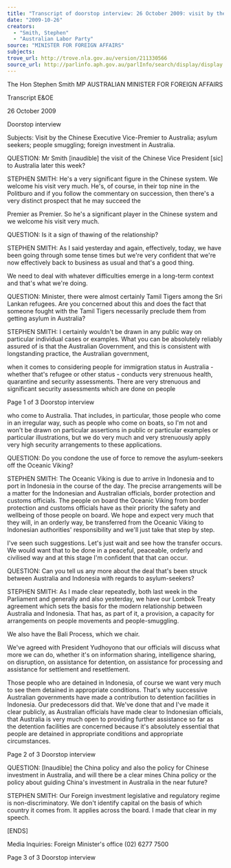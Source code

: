 ```yaml
---
title: "Transcript of doorstop interview: 26 October 2009: visit by the Chinese Executive Vice-Premier to Australia; asylum seekers; people smuggling; foreign investment in Australia."
date: "2009-10-26"
creators:
  - "Smith, Stephen"
  - "Australian Labor Party"
source: "MINISTER FOR FOREIGN AFFAIRS"
subjects:
trove_url: http://trove.nla.gov.au/version/211330566
source_url: http://parlinfo.aph.gov.au/parlInfo/search/display/display.w3p;query=Id%3A%22media/pressrel/ZJFV6%22
---
```


 The Hon Stephen Smith MP  AUSTRALIAN MINISTER FOR FOREIGN AFFAIRS 

 Transcript E&OE 

 26 October 2009 

 Doorstop interview    

 Subjects: Visit by the Chinese Executive Vice-Premier to Australia; asylum  seekers; people smuggling; foreign investment in Australia. 

 QUESTION: Mr Smith [inaudible] the visit of the Chinese Vice President [sic] to Australia  later this week? 

 STEPHEN SMITH: He's a very significant figure in the Chinese system. We welcome his  visit very much. He's, of course, in their top nine in the Politburo and if you follow the  commentary on succession, then there's a very distinct prospect that he may succeed the 

 Premier as Premier. So he's a significant player in the Chinese system and we welcome his  visit very much. 

 QUESTION: Is it a sign of thawing of the relationship?  

 STEPHEN SMITH: As I said yesterday and again, effectively, today, we have been going  through some tense times but we're very confident that we're now effectively back to  business as usual and that's a good thing.  

 We need to deal with whatever difficulties emerge in a long-term context and that's what  we're doing. 

 QUESTION: Minister, there were almost certainly Tamil Tigers among the Sri Lankan  refugees. Are you concerned about this and does the fact that someone fought with the  Tamil Tigers necessarily preclude them from getting asylum in Australia? 

 STEPHEN SMITH: I certainly wouldn't be drawn in any public way on particular individual  cases or examples. What you can be absolutely reliably assured of is that the Australian  Government, and this is consistent with longstanding practice, the Australian government, 

 when it comes to considering people for immigration status in Australia - whether that's  refugee or other status - conducts very strenuous health, quarantine and security  assessments.   There are very strenuous and significant security assessments which are done on people 

 Page 1 of 3 Doorstop interview

 who come to Australia. That includes, in particular, those people who come in an irregular  way, such as people who come on boats, so I'm not and won't be drawn on particular  assertions in public or particular examples or particular illustrations, but we do very much  and very strenuously apply very high security arrangements to these applications. 

 QUESTION: Do you condone the use of force to remove the asylum-seekers off the Oceanic  Viking? 

 STEPHEN SMITH: The Oceanic Viking is due to arrive in Indonesia and to port in  Indonesia in the course of the day. The precise arrangements will be a matter for the  Indonesian and Australian officials, border protection and customs officials. The people on  board the Oceanic Viking from border protection and customs officials have as their priority  the safety and wellbeing of those people on board. We hope and expect very much that they  will, in an orderly way, be transferred from the Oceanic Viking to Indonesian authorities'  responsibility and we'll just take that step by step. 

 I've seen such suggestions. Let's just wait and see how the transfer occurs. We would want  that to be done in a peaceful, peaceable, orderly and civilised way and at this stage I'm  confident that that can occur. 

 QUESTION: Can you tell us any more about the deal that's been struck between Australia  and Indonesia with regards to asylum-seekers? 

 STEPHEN SMITH: As I made clear repeatedly, both last week in the Parliament and  generally and also yesterday, we have our Lombok Treaty agreement which sets the basis  for the modern relationship between Australia and Indonesia. That has, as part of it, a  provision, a capacity for arrangements on people movements and people-smuggling.  

 We also have the Bali Process, which we chair.  

 We've agreed with President Yudhoyono that our officials will discuss what more we can do,  whether it's on information sharing, intelligence sharing, on disruption, on assistance for  detention, on assistance for processing and assistance for settlement and resettlement.  

 Those people who are detained in Indonesia, of course we want very much to see them  detained in appropriate conditions. That's why successive Australian governments have  made a contribution to detention facilities in Indonesia. Our predecessors did that. We've  done that and I've made it clear publicly, as Australian officials have made clear to  Indonesian officials, that Australia is very much open to providing further assistance so far  as the detention facilities are concerned because it's absolutely essential that people are  detained in appropriate conditions and appropriate circumstances. 

 Page 2 of 3 Doorstop interview

 QUESTION: [Inaudible] the China policy and also the policy for Chinese investment in  Australia, and will there be a clear mines China policy or the policy about guiding China's  investment in Australia in the near future? 

 STEPHEN SMITH: Our Foreign investment legislative and regulatory regime is non-discriminatory. We don't identify capital on the basis of which country it comes from. It  applies across the board. I made that clear in my speech. 

 [ENDS] 

 Media Inquiries: Foreign Minister's office (02) 6277 7500  

 Page 3 of 3 Doorstop interview

